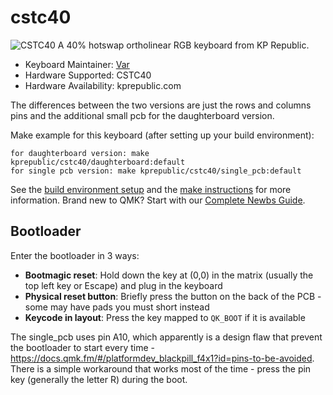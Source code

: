 # cstc40

![CSTC40](https://github.com/user-attachments/assets/2be701a8-c2eb-48a4-8c0a-4ecc5efb8c4d)
A 40% hotswap ortholinear RGB keyboard from KP Republic.

* Keyboard Maintainer: [Var](https://github.com/itsvar8)
* Hardware Supported: CSTC40
* Hardware Availability: kprepublic.com

The differences between the two versions are just the rows and columns pins and the additional small pcb for the daughterboard version.

Make example for this keyboard (after setting up your build environment):

    for daughterboard version: make kprepublic/cstc40/daughterboard:default
    for single pcb version: make kprepublic/cstc40/single_pcb:default

See the [build environment setup](https://docs.qmk.fm/#/getting_started_build_tools) and the [make instructions](https://docs.qmk.fm/#/getting_started_make_guide) for more information. Brand new to QMK? Start with our [Complete Newbs Guide](https://docs.qmk.fm/#/newbs).

## Bootloader

Enter the bootloader in 3 ways:

* **Bootmagic reset**: Hold down the key at (0,0) in the matrix (usually the top left key or Escape) and plug in the keyboard
* **Physical reset button**: Briefly press the button on the back of the PCB - some may have pads you must short instead
* **Keycode in layout**: Press the key mapped to `QK_BOOT` if it is available

The single_pcb uses pin A10, which apparently is a design flaw that prevent the bootloader to start every time - https://docs.qmk.fm/#/platformdev_blackpill_f4x1?id=pins-to-be-avoided. There is a simple workaround that works most of the time - press the pin key (generally the letter R) during the boot.
